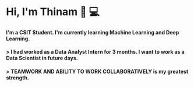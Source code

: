 # Hi, I'm **Thinam** 👋 :computer:

#### I'm a **CSIT Student**. I'm currently learning **Machine Learning** and **Deep Learning**. 
#### > I had worked as a **Data Analyst Intern** for **3 months**. I want to work as a **Data Scientist** in future days. 
#### > **TEAMWORK AND ABILITY TO WORK COLLABORATIVELY** is my greatest strength.
<!--
**ThinamXx/ThinamXx** is a ✨ _special_ ✨ repository because its `README.md` (this file) appears on your GitHub profile.

Here are some ideas to get you started:

- 🔭 I’m currently working on ...
- 🌱 I’m currently learning ...
- 👯 I’m looking to collaborate on ...
- 🤔 I’m looking for help with ...
- 💬 Ask me about ...
- 📫 How to reach me: ...
- 😄 Pronouns: ...
- ⚡ Fun fact: ...
-->
